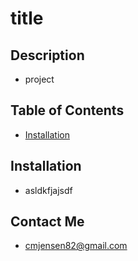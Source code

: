 # title

## Description 

  * project

## Table of Contents

  * [Installation](#installation)

## Installation

  * asldkfjajsdf

## Contact Me

  * cmjensen82@gmail.com
